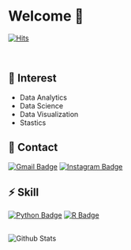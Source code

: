 # Welcome :wave:

[![Hits](https://hits.seeyoufarm.com/api/count/incr/badge.svg?url=https%3A%2F%2Fgithub.com%2Fhyunse0&count_bg=%23D7D7D7&title_bg=%23AFD9FD&icon=github.svg&icon_color=%23FFFFFF&title=Visit&edge_flat=true)](https://hits.seeyoufarm.com)

<br>

## :eyes: Interest
- Data Analytics
- Data Science
- Data Visualization
- Stastics

## :speech_balloon: Contact
[![Gmail Badge](https://img.shields.io/badge/Gmail-ea4335?style=flat-square&logo=Gmail&logoColor=white&link=mailto:hhs28166139@gmail.com)](mailto:hhs28166139@gmail.com)
[![Instagram Badge](https://img.shields.io/badge/-Instagram-e4405f?style=flat-square&logo=instagram&logoColor=white&link=https://www.instagram.com/datastudies_/)](https://www.instagram.com/datastudies_/) 

## :zap: Skill
[![Python Badge](https://img.shields.io.badge/Python-3776ab?style=flat-square&logo=Python&logoColor=white&link=https://www.python.org/)](https://www.python.org/)
[![R Badge](https://img.shields.io.badge/R-276dc3?style=flat-square&logo=R&logoColor=white&link=https://www.r-project.org/)](https://www.r-project.org/)

##
![Github Stats](https://github-readme-stats.vercel.app/api?username=hyunse0&show_icons=true)
